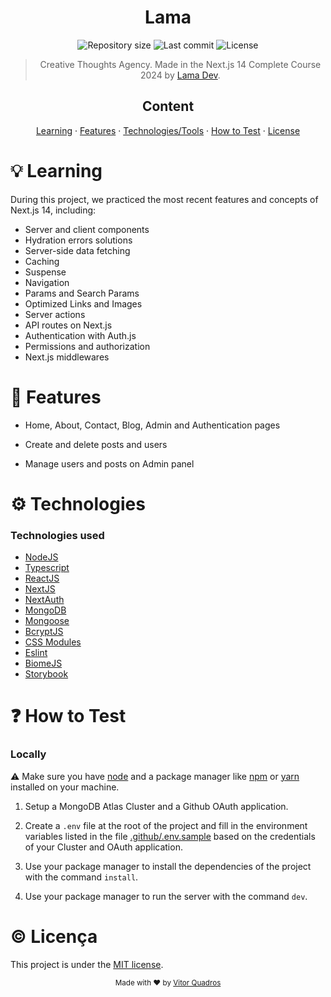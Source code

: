 <h1 align="center">Lama</h1>

<p align="center">
  <img alt="Repository size" src="https://img.shields.io/github/repo-size/vitorquadros/lama?color=darkblue&style=plastic">
  <img alt="Last commit" src="https://img.shields.io/github/last-commit/vitorquadros/lama?color=darkblue&style=plastic">
  <img alt="License" src="https://img.shields.io/github/license/vitorquadros/lama?color=darkblue&style=plastic"> 

</p>

> <p align="center">Creative Thoughts Agency. Made in the Next.js 14 Complete Course 2024 by <a href="https://www.youtube.com/@LamaDev">Lama Dev</a>.</p>

<h2 align="center">Content</h2>

<p align="center">
<a href="#bulb-learning">Learning</a>
·
<a href="#rocket-features">Features</a>
·
<a href="#gear-technologies">Technologies/Tools</a>
·
<a href="#question-how-to-test">How to Test</a>
·
<a href="#copyright-license">License</a>
</p>

# :bulb: Learning

During this project, we practiced the most recent features and concepts of Next.js 14, including:

* Server and client components
* Hydration errors solutions
* Server-side data fetching
* Caching
* Suspense
* Navigation
* Params and Search Params
* Optimized Links and Images
* Server actions
* API routes on Next.js
* Authentication with Auth.js
* Permissions and authorization
* Next.js middlewares

# :rocket: Features

- Home, About, Contact, Blog, Admin and Authentication pages

- Create and delete posts and users

- Manage users and posts on Admin panel

# :gear: Technologies

### Technologies used

- [NodeJS](https://github.com/nodejs)
- [Typescript](https://github.com/microsoft/TypeScript)
- [ReactJS](https://github.com/facebook/react)
- [NextJS](https://github.com/vercel/next.js)
- [NextAuth](https://github.com/nextauthjs/next-auth)
- [MongoDB](https://github.com/mongodb/mongo)
- [Mongoose](https://github.com/Automattic/mongoose)
- [BcryptJS](https://github.com/dcodeIO/bcrypt.js/)
- [CSS Modules](https://nextjs.org/docs/app/building-your-application/styling/css)
- [Eslint](https://github.com/eslint/eslint)
- [BiomeJS](https://github.com/biomejs/biome)
- [Storybook](https://github.com/storybookjs/storybook)

# :question: How to Test

### **Locally**

:warning: Make sure you have [node](https://github.com/nodejs/node) and a package manager like [npm](https://github.com/npm/npm) or [yarn](https://github.com/yarnpkg/yarn) installed on your machine.

1. Setup a MongoDB Atlas Cluster and a Github OAuth application.
   
2. Create a `.env` file at the root of the project and fill in the environment variables listed in the file [.github/.env.sample](.github/.env.sample) based on the credentials of your Cluster and OAuth application.

3. Use your package manager to install the dependencies of the project with the command `install`.

4. Use your package manager to run the server with the command `dev`.


# :copyright: Licença

This project is under the [MIT license](./LICENSE).

<p align="center">
<sub>Made with ❤︎ by <a href="https://github.com/vitorquadros">Vitor Quadros</a></sub>
</p>
